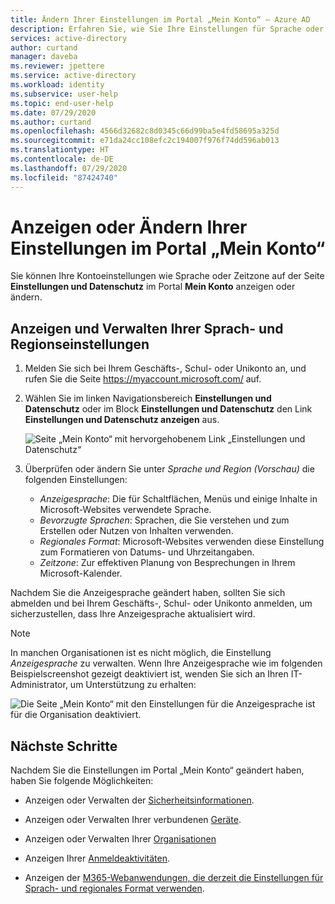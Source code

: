 ```yaml
---
title: Ändern Ihrer Einstellungen im Portal „Mein Konto“ – Azure AD
description: Erfahren Sie, wie Sie Ihre Einstellungen für Sprache oder Region auf der Seite „Einstellungen und Datenschutz“ des Portals „Mein Konto“ ändern.
services: active-directory
author: curtand
manager: daveba
ms.reviewer: jpettere
ms.service: active-directory
ms.workload: identity
ms.subservice: user-help
ms.topic: end-user-help
ms.date: 07/29/2020
ms.author: curtand
ms.openlocfilehash: 4566d32682c8d0345c66d99ba5e4fd58695a325d
ms.sourcegitcommit: e71da24cc108efc2c194007f976f74dd596ab013
ms.translationtype: HT
ms.contentlocale: de-DE
ms.lasthandoff: 07/29/2020
ms.locfileid: "87424740"
---
```

# <a name="view-or-change-your-settings-in-the-my-account-portal"></a>Anzeigen oder Ändern Ihrer Einstellungen im Portal „Mein Konto“

Sie können Ihre Kontoeinstellungen wie Sprache oder Zeitzone auf der Seite **Einstellungen und Datenschutz** im Portal **Mein Konto** anzeigen oder ändern.

## <a name="view-and-manage-your-language-and-regional-settings"></a>Anzeigen und Verwalten Ihrer Sprach- und Regionseinstellungen

1. Melden Sie sich bei Ihrem Geschäfts-, Schul- oder Unikonto an, und rufen Sie die Seite https://myaccount.microsoft.com/ auf.

1. Wählen Sie im linken Navigationsbereich **Einstellungen und Datenschutz** oder im Block **Einstellungen und Datenschutz** den Link **Einstellungen und Datenschutz anzeigen** aus.

    ![Seite „Mein Konto“ mit hervorgehobenem Link „Einstellungen und Datenschutz“](media/my-account-portal/my-account-portal-privacy.png)

1. Überprüfen oder ändern Sie unter *Sprache und Region (Vorschau)* die folgenden Einstellungen:
    * *Anzeigesprache*: Die für Schaltflächen, Menüs und einige Inhalte in Microsoft-Websites verwendete Sprache.
    * *Bevorzugte Sprachen*: Sprachen, die Sie verstehen und zum Erstellen oder Nutzen von Inhalten verwenden.
    * *Regionales Format*: Microsoft-Websites verwenden diese Einstellung zum Formatieren von Datums- und Uhrzeitangaben.
    * *Zeitzone*: Zur effektiven Planung von Besprechungen in Ihrem Microsoft-Kalender.

Nachdem Sie die Anzeigesprache geändert haben, sollten Sie sich abmelden und bei Ihrem Geschäfts-, Schul- oder Unikonto anmelden, um sicherzustellen, dass Ihre Anzeigesprache aktualisiert wird.

> [!NOTE]
> In manchen Organisationen ist es nicht möglich, die Einstellung *Anzeigesprache* zu verwalten. Wenn Ihre Anzeigesprache wie im folgenden Beispielscreenshot gezeigt deaktiviert ist, wenden Sie sich an Ihren IT-Administrator, um Unterstützung zu erhalten:
>
> ![Die Seite „Mein Konto“ mit den Einstellungen für die Anzeigesprache ist für die Organisation deaktiviert.](media/my-account-portal/my-account-portal-managed-language-settings.png)

## <a name="next-steps"></a>Nächste Schritte

Nachdem Sie die Einstellungen im Portal „Mein Konto“ geändert haben, haben Sie folgende Möglichkeiten:

- Anzeigen oder Verwalten der [Sicherheitsinformationen](user-help-security-info-overview.md).

- Anzeigen oder Verwalten Ihrer verbundenen [Geräte](my-account-portal-devices-page.md).

- Anzeigen oder Verwalten Ihrer [Organisationen](my-account-portal-organizations-page.md)

- Anzeigen Ihrer [Anmeldeaktivitäten](my-account-portal-sign-ins-page.md).

- Anzeigen der [M365-Webanwendungen, die derzeit die Einstellungen für Sprach- und regionales Format verwenden](https://support.microsoft.com/office/change-your-display-language-and-time-zone-in-microsoft-365-for-business-6f238bff-5252-441e-b32b-655d5d85d15b).
